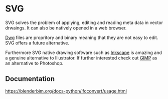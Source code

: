 # SVG
SVG solves the problem of applying, editing and reading meta data in vector drwaings. It can also be natively opened in a web browser.

[Dwg] files are propritory and binary meaning that they are not easy to edit. SVG offers a future alternative.

Furthermore SVG native drawing software such as [Inkscape] is amazing and a genuine alternative to Illustrator. If further interested check out [GIMP] as an alternative to Photoshop.

## Documentation
https://blenderbim.org/docs-python/ifcconvert/usage.html

[dwg]: https://en.wikipedia.org/wiki/.dwg
[Inkscape]: https://inkscape.org/
[GIMP]: https://www.gimp.org/
